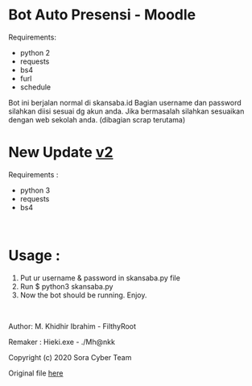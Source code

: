 <h1>Bot Auto Presensi - Moodle</h1>

Requirements:
- python 2
- requests
- bs4
- furl
- schedule

Bot ini berjalan normal di skansaba.id
Bagian username dan password silahkan diisi sesuai dg akun anda.
Jika bermasalah silahkan sesuaikan dengan web sekolah anda. (dibagian scrap terutama)

# New Update <a href="https://github.com/Mhankk/moodle-auto-present/blob/master/present_v2.py">v2</a>
Requirements :
- python 3
- requests
- bs4 
<br>

# Usage : 
1. Put ur username & password in skansaba.py file
2. Run $ python3 skansaba.py
3. Now the bot should be running. Enjoy.
<br>

<p>Author: M. Khidhir Ibrahim - FilthyRoot</p>
<p>Remaker : Hieki.exe - ./Mh@nkk</p>
<p>Copyright (c) 2020 Sora Cyber Team</p>

Original file [here](https://github.com/soracyberteam/moodle_auto_presensi)
